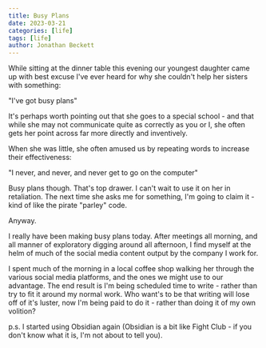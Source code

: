 ```yaml
---
title: Busy Plans
date: 2023-03-21
categories: [life]
tags: [life]
author: Jonathan Beckett
---
```


While sitting at the dinner table this evening our youngest daughter came up with best excuse I've ever heard for why she couldn't help her sisters with something:

"I've got busy plans"

It's perhaps worth pointing out that she goes to a special school - and that while she may not communicate quite as correctly as you or I, she often gets her point across far more directly and inventively.

When she was little, she often amused us by repeating words to increase their effectiveness:

"I never, and never, and never get to go on the computer"

Busy plans though. That's top drawer. I can't wait to use it on her in retaliation. The next time she asks me for something, I'm going to claim it - kind of like the pirate "parley" code.

Anyway.

I really have been making busy plans today. After meetings all morning, and all manner of exploratory digging around all afternoon, I find myself at the helm of much of the social media content output by the company I work for.

I spent much of the morning in a local coffee shop walking her through the various social media platforms, and the ones we might use to our advantage. The end result is I'm being scheduled time to write - rather than try to fit it around my normal work. Who want's to be that writing will lose off of it's luster, now I'm being paid to do it - rather than doing it of my own volition?

p.s. I started using Obsidian again (Obsidian is a bit like Fight Club - if you don't know what it is, I'm not about to tell you).